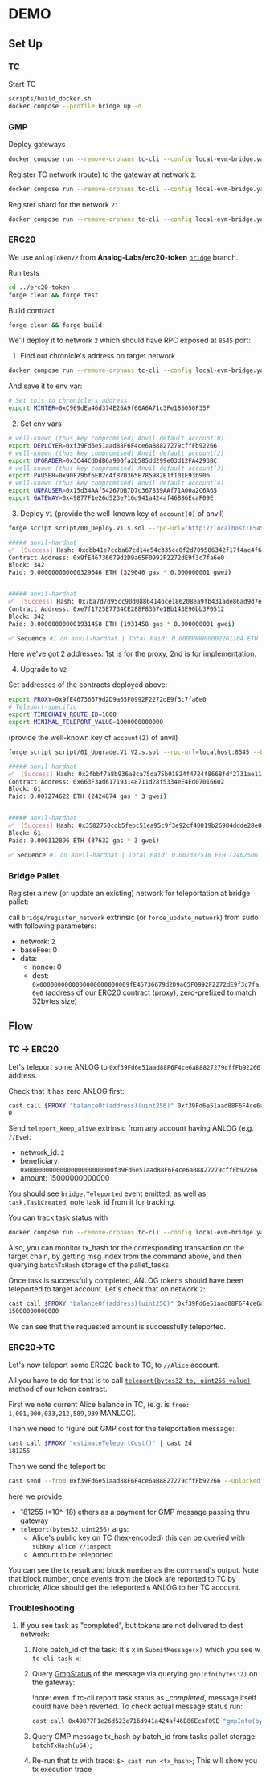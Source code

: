 # DEMO 
## Set Up

### TC 

Start TC

``` sh
scripts/build_docker.sh
docker compose --profile bridge up -d
```

### GMP

Deploy gateways

``` sh
docker compose run --remove-orphans tc-cli --config local-evm-bridge.yaml deploy
```

Register TC network (route) to the gateway at network `2`:

``` sh
docker compose run --remove-orphans tc-cli --config local-evm-bridge.yaml set-tc-route 2 0x49877F1e26d523e716d941a424af46B86EcaF09E
```

Register shard for the network `2`:
    
``` sh
docker compose run --remove-orphans tc-cli --config local-evm-bridge.yaml register-shards 2
```

### ERC20 

We use `AnlogTokenV2` from **Analog-Labs/erc20-token** [`bridge`](https://github.com/Analog-Labs/erc20-token/tree/bridge) branch.

Run tests 

``` sh
cd ../erc20-token
forge clean && forge test
```

Build contract 

``` sh
forge clean && forge build
```

We'll deploy it to network `2` which should have RPC exposed at `8545` port:

1. Find out chronicle's address on target network 

``` sh
docker compose run --remove-orphans tc-cli --config local-evm-bridge.yaml chronicles
```

And save it to env var:

``` sh
# Set this to chronicle's address 
export MINTER=0xC969dEa46d374E26A9f60A6A71c3Fe186050F35F
```

2. Set env vars 

```sh 
# well-known (thus key compromised) Anvil default account(0)
export DEPLOYER=0xf39Fd6e51aad88F6F4ce6aB8827279cffFb92266
# well-known (thus key compromised) Anvil default account(2)
export UPGRADER=0x3C44CdDdB6a900fa2b585dd299e03d12FA4293BC
# well-known (thus key compromised) Anvil default account(3)
export PAUSER=0x90F79bf6EB2c4f870365E785982E1f101E93b906
# well-known (thus key compromised) Anvil default account(4)
export UNPAUSER=0x15d34AAf54267DB7D7c367839AAf71A00a2C6A65
export GATEWAY=0x49877F1e26d523e716d941a424af46B86EcaF09E
```

3. Deploy `V1`
(provide the well-known key of `account(0)` of anvil)

``` sh
forge script script/00_Deploy.V1.s.sol --rpc-url="http://localhost:8545" --broadcast -i 1

##### anvil-hardhat
✅  [Success] Hash: 0xdbb41e7ccba67cd14e54c335cc0f2d709586342f17f4ac4f654a411ad77b7da4
Contract Address: 0x9fE46736679d2D9a65F0992F2272dE9f3c7fa6e0
Block: 342
Paid: 0.000000000000329646 ETH (329646 gas * 0.000000001 gwei)


##### anvil-hardhat
✅  [Success] Hash: 0x7ba7d7d95cc90d0886414bce186208ea9fb431ade86ad9d7e7f8885d8b0d65ea
Contract Address: 0xe7f1725E7734CE288F8367e1Bb143E90bb3F0512
Block: 342
Paid: 0.000000000001931458 ETH (1931458 gas * 0.000000001 gwei)

✅ Sequence #1 on anvil-hardhat | Total Paid: 0.000000000002261104 ETH (2261104 gas * avg 0.000000001 gwei)
```
Here we've got 2 addresses: 1st is for the proxy, 2nd is for implementation.

4. Upgrade to `V2` 

Set addresses of the contracts deployed above: 

``` sh
export PROXY=0x9fE46736679d2D9a65F0992F2272dE9f3c7fa6e0
# Teleport-specific
export TIMECHAIN_ROUTE_ID=1000
export MINIMAL_TELEPORT_VALUE=1000000000000
```

(provide the well-known key of `account(2)` of anvil)
``` sh
forge script script/01_Upgrade.V1.V2.s.sol --rpc-url=localhost:8545 --broadcast -i 1

##### anvil-hardhat
✅  [Success] Hash: 0x2fbbf7a8b936a8ca75da75b01824f4724f8668fdf2731ae111b6764a0d62f283
Contract Address: 0x663F3ad617193148711d28f5334eE4Ed07016602
Block: 61
Paid: 0.007274622 ETH (2424874 gas * 3 gwei)


##### anvil-hardhat
✅  [Success] Hash: 0x3582750cdb5febc51ea95c9f3e92cf40019b26984ddde28e0f8c23df38e6ba94
Block: 61
Paid: 0.000112896 ETH (37632 gas * 3 gwei)

✅ Sequence #1 on anvil-hardhat | Total Paid: 0.007387518 ETH (2462506 gas * avg 3 gwei)

```

### Bridge Pallet 

Register a new (or update an existing) network for teleportation at bridge pallet: 

call `bridge/register_network` extrinsic (or `force_update_network`) from sudo with following parameters:

+ network: `2`
+ baseFee: 0
+ data:
  + nonce: 0                         
  + dest: `0x0000000000000000000000009fE46736679d2D9a65F0992F2272dE9f3c7fa6e0` (address of our ERC20 contract (proxy), zero-prefixed to match 32bytes size)

## Flow 

### TC -> ERC20 

Let's teleport some ANLOG to `0xf39Fd6e51aad88F6F4ce6aB8827279cffFb92266` address.

Check that it has zero ANLOG first: 

``` sh
cast call $PROXY "balanceOf(address)(uint256)" 0xf39Fd6e51aad88F6F4ce6aB8827279cffFb92266
0
```

Send `teleport_keep_alive` extrinsic from any account having ANLOG (e.g. `//Eve`):

+ network_id: `2`
+ beneficiary: `0x000000000000000000000000f39Fd6e51aad88F6F4ce6aB8827279cffFb92266`
+ amount: 15000000000000

You should see `bridge.Teleported` event emitted, as well as `task.TaskCreated`, note task_id from it for tracking. 

You can track task status with 

``` sh
docker compose run --remove-orphans tc-cli --config local-evm-bridge.yaml task 13
```

Also, you can monitor tx_hash for the corresponding transaction on the target chain, by getting msg index from the command above, and then querying `batchTxHash` storage of the pallet_tasks.

Once task is successfully completed, ANLOG tokens should have been teleported to target account. 
Let's check that on network `2`:

``` sh
cast call $PROXY "balanceOf(address)(uint256)" 0xf39Fd6e51aad88F6F4ce6aB8827279cffFb92266
15000000000000
```

We can see that the requested amount is successfully teleported.

### ERC20->TC 

Let's now teleport some ERC20 back to TC, to `//Alice` account. 

All you have to do for that is to call [`teleport(bytes32 to, uint256 value)`](https://github.com/Analog-Labs/erc20-token/blob/a93214a85e46a23c127574652e9ec424f5f33c3f/src/AnlogTokenV1.sol#L188) method of our token contract.

First we note current Alice balance in TC, (e.g. is `free: 1,001,000,033,212,589,939` MANLOG).

Then we need to figure out GMP cost for the teleportation message:
``` sh
cast call $PROXY "estimateTeleportCost()" | cast 2d
181255
```

Then we send the teleport tx: 

``` sh
cast send --from 0xf39Fd6e51aad88F6F4ce6aB8827279cffFb92266 --unlocked --value 181255 $PROXY "teleport(bytes32,uint256)" 0xd43593c715fdd31c61141abd04a99fd6822c8558854ccde39a5684e7a56da27d 6000000000000
```

here we provide: 

+ 181255 (*10^-18) ethers as a payment for GMP message passing thru gateway 
+ `teleport(bytes32,uint256)` args:
  + Alice's public key on TC (hex-encoded)
    this can be queried with `subkey Alice //inspect`
  + Amount to be teleported 

You can see the tx result and block number as the command's output. Note that block number, once events from the block are reported to TC by chronicle, 
Alice should get the teleported `6` ANLOG to her TC account. 

### Troubleshooting 

1. If you see task as "completed", but tokens are not delivered to dest network: 
   1. Note batch_id of the task: It's x in `SubmitMessage(x)` which you see w `tc-cli task x`;
   2. Query [GmpStatus](https://github.com/Analog-Labs/analog-gmp-examples/blob/00090ef5b83574c5fdaa2a10d428f87e1702cc79/examples/teleport-tokens/BasicERC20.sol) of the message  via querying `gmpInfo(bytes32)` on the gateway:
      
      !note: even if tc-cli report task status as __completed_, message itself could have been reverted. 
      To check actual message status run: 
      ```sh
      cast call 0x49877F1e26d523e716d941a424af46B86EcaF09E "gmpInfo(bytes32)" <msg_id>
      ``` 
   2. Query GMP message tx_hash by batch_id from tasks pallet storage: `batchTxHash(u64)`;
   3. Re-run that tx with trace: 
      `$> cast run <tx_hash>`;
   This will show you tx execution trace 
